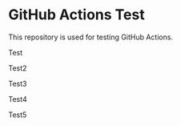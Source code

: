 # GitHub Actions Test

This repository is used for testing GitHub Actions.

Test

Test2

Test3

Test4

Test5

